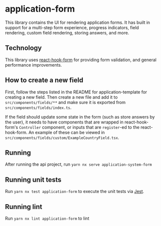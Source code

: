 # application-form

This library contains the UI for rendering application forms. It has built in support for a multi-step form experience, progress indicators, field rendering, custom field rendering, storing answers, and more.

## Technology

This library uses [react-hook-form](https://react-hook-form.com/) for providing form validation, and general performance improvements.

## How to create a new field

First, follow the steps listed in the README for application-template for creating a new field. Then create a new file and add it to `src/components/fields/**` and make sure it is exported from `src/components/fields/index.ts`.

If the field should update some state in the form (such as store answers by the user), it needs to have components that are wrapped in react-hook-form's `Controller` component, or inputs that are `register`-ed to the react-hook-form. An example of these can be viewed in `src/components/fields/custom/ExampleCountryField.tsx`.

## Running

After running the api project, run `yarn nx serve application-system-form`

## Running unit tests

Run `yarn nx test application-form` to execute the unit tests via [Jest](https://jestjs.io).

## Running lint

Run `yarn nx lint application-form` to lint
